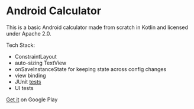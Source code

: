 # Android Calculator

This is a basic Android calculator made from scratch in Kotlin and licensed under Apache 2.0.

Tech Stack:

* ConstraintLayout
* auto-sizing TextView
* onSaveInstanceState for keeping state across config changes
* view binding
* JUnit [tests](https://github.com/spike/Calculator/blob/master/app/src/test/java/com/calculator/calc/CalculationUnitTest.kt)
* UI tests

[Get it](https://play.google.com/store/apps/details?id=com.calculator.calc) on Google Play
